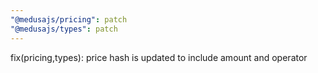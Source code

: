 ```yaml
---
"@medusajs/pricing": patch
"@medusajs/types": patch
---
```


fix(pricing,types): price hash is updated to include amount and operator
